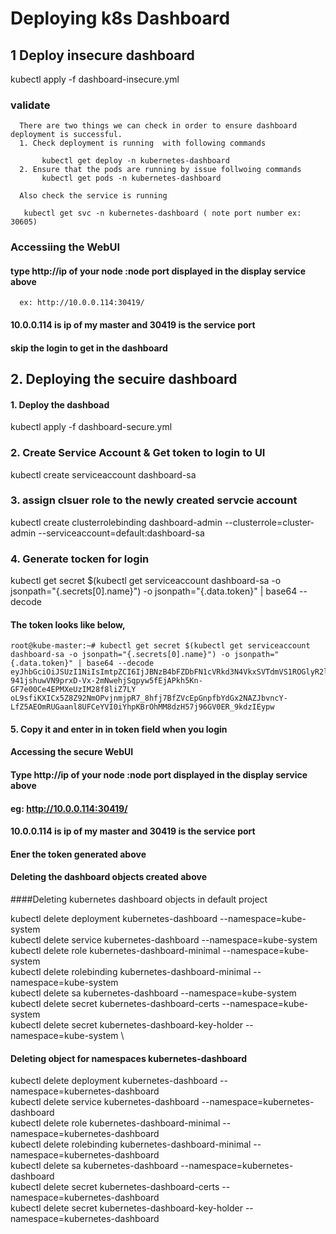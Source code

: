 # Deploying k8s Dashboard

## 1 Deploy insecure dashboard
   kubectl apply -f dashboard-insecure.yml
### validate
```
  There are two things we can check in order to ensure dashboard deployment is successful. 
  1. Check deployment is running  with following commands

       kubectl get deploy -n kubernetes-dashboard
  2. Ensure that the pods are running by issue follwoing commands
       kubectl get pods -n kubernetes-dashboard

  Also check the service is running 

   kubectl get svc -n kubernetes-dashboard ( note port number ex: 30605)

```

### Accessiing the WebUI
####  type http://ip of your node :node port displayed in the display service above
      ex: http://10.0.0.114:30419/

#### 10.0.0.114 is ip of my master and 30419 is the service port

####    skip the login to get in  the dashboard     



## 2. Deploying the secuire dashboard

#### 1. Deploy the dashboad   
kubectl apply -f dashboard-secure.yml

### 2. Create Service Account & Get token to login to UI
kubectl create serviceaccount dashboard-sa

### 3. assign clsuer role to the newly created servcie account
kubectl create clusterrolebinding dashboard-admin --clusterrole=cluster-admin --serviceaccount=default:dashboard-sa


### 4. Generate tocken for login 
kubectl get secret $(kubectl get serviceaccount dashboard-sa -o jsonpath="{.secrets[0].name}") -o jsonpath="{.data.token}" | base64 --decode


#### The token looks like below, 

```
root@kube-master:~# kubectl get secret $(kubectl get serviceaccount dashboard-sa -o jsonpath="{.secrets[0].name}") -o jsonpath="{.data.token}" | base64 --decode
eyJhbGciOiJSUzI1NiIsImtpZCI6IjJBNzB4bFZDbFN1cVRkd3N4VkxSVTdmVS1ROGlyR2l5WVl4ZHZ0UVkyNHcifQ.eyJpc3MiOiJrdWJlcm5ldGVzL3NlcnZpY2VhY2NvdW50Iiwia3ViZXJuZXRlcy5pby9zZXJ2aWNlYWNjb3VudC9uYW1lc3BhY2UiOiJkZWZhdWx0Iiwia3ViZXJuZXRlcy5pby9zZXJ2aWNlYWNjb3VudC9zZWNyZXQubmFtZSI6ImRhc2hib2FyZC1zYS10b2tlbi16YjJ3cSIsImt1YmVybmV0ZXMuaW8vc2VydmljZWFjY291bnQvc2VydmljZS1hY2NvdW50Lm5hbWUiOiJkYXNoYm9hcmQtc2EiLCJrdWJlcm5ldGVzLmlvL3NlcnZpY2VhY2NvdW50L3NlcnZpY2UtYWNjb3VudC51aWQiOiI2MjJkZDhhMC02ZjBlLTQyMzAtYmRmNy1iY2UzM2I1MGRmYjkiLCJzdWIiOiJzeXN0ZW06c2VydmljZWFjY291bnQ6ZGVmYXVsdDpkYXNoYm9hcmQtc2EifQ.MrkHfl7zvAT7u7xb2eCcSmJZL6ieJlO7AcK2ho_GxslAYCzLHI8jubynoBXADqhHf6H4ej4beXJNjrMTmqWdGE11reGm9WOtoYs_R4kCoAExMVNcSXqKYjfcRbRIYPh7jprVjwkW9h2lqtAW5L2w-941jshuwVN9prxD-Vx-2mNwehjSqpyw5fEjAPkh5Kn-GF7e00Ce4EPMXeUzIM28f8liZ7LY oL9sfiKXICx5Z8Z92NmOPvjnmjpR7_8hfj7BfZVcEpGnpfbYdGx2NAZJbvncY-LfZ5AEOmRUGaanl8UFCeYVI0iYhpKBrOhMM8dzH57j96GV0ER_9kdzIEypw

```

#### 5. Copy it and enter in in token field when you login 



####  Accessing the secure WebUI

####  Type http://ip of your node :node port displayed in the display service above
####  eg: http://10.0.0.114:30419/

#### 10.0.0.114 is ip of my master and 30419 is the service port

####  Ener the token generated above 

#### Deleting the dashboard objects created above 

####Deleting kubernetes dashboard objects in default project

kubectl delete deployment kubernetes-dashboard --namespace=kube-system \
kubectl delete service kubernetes-dashboard --namespace=kube-system \
kubectl delete role kubernetes-dashboard-minimal --namespace=kube-system \
kubectl delete rolebinding kubernetes-dashboard-minimal --namespace=kube-system \
kubectl delete sa kubernetes-dashboard --namespace=kube-system \
kubectl delete secret kubernetes-dashboard-certs --namespace=kube-system \
kubectl delete secret kubernetes-dashboard-key-holder --namespace=kube-system \

#### Deleting object for namespaces kubernetes-dashboard
kubectl delete deployment kubernetes-dashboard --namespace=kubernetes-dashboard \
kubectl delete service kubernetes-dashboard --namespace=kubernetes-dashboard \
kubectl delete role kubernetes-dashboard-minimal --namespace=kubernetes-dashboard \
kubectl delete rolebinding kubernetes-dashboard-minimal --namespace=kubernetes-dashboard \
kubectl delete sa kubernetes-dashboard --namespace=kubernetes-dashboard \
kubectl delete secret kubernetes-dashboard-certs --namespace=kubernetes-dashboard \
kubectl delete secret kubernetes-dashboard-key-holder --namespace=kubernetes-dashboard
